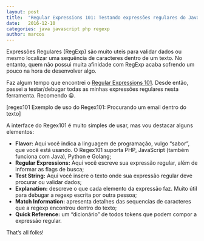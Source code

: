 ```yaml
---
layout: post
title:  "Regular Expressions 101: Testando expressões regulares do JavaScript, PHP, Python e Go direto no browser"
date:   2016-12-10
categories: java javascript php regexp
author: marcos
---
```

Expressões Regulares (RegExp) são muito uteis para validar dados ou mesmo localizar uma sequência de caracteres dentro de um texto. No entanto, quem não possui muita afinidade com RegExp acaba sofrendo um pouco na hora de desenvolver algo.

Faz algum tempo que encontrei o [Regular Expressions 101](https://regex101.com/). Desde então, passei a testar/debugar todas as minhas expressões regulares nesta ferramenta. Recomendo 😀.

[regex101
Exemplo de uso do Regex101: Procurando um email dentro do texto]

A interface do Regex101 é muito simples de usar, mas vou destacar alguns elementos:

* **Flavor:** Aqui você indica a linguagem de programação, vulgo “sabor”, que você está usando. O Regex101 suporta PHP, JavaScript (também funciona com Java), Python e Golang;
* **Regular Expressions:** Aqui você escreve sua expressão regular, além de informar as flags de busca;
* **Test String:** Aqui você insere o texto onde sua expressão regular deve procurar ou validar dados;
* **Explanation:** descreve o que cada elemento da expressão faz. Muito útil para debugar a regexp escrita por outra pessoa;
* **Match Information:** apresenta detalhes das sequencias de caracteres que a regexp encontrou dentro do texto;
* **Quick Reference:** um “dicionário” de todos tokens que podem compor a expressão regular.
 

That’s all folks!